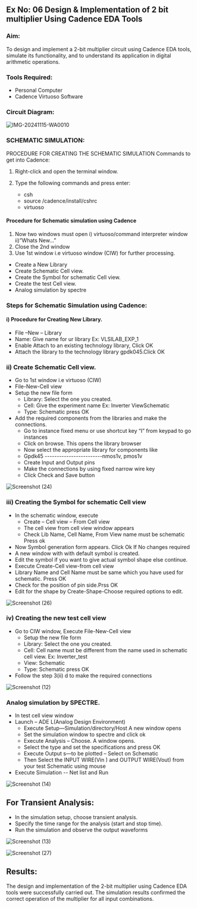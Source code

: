 ## Ex No: 06     Design & Implementation of 2 bit multiplier Using Cadence EDA Tools   

### Aim:
To design and implement a 2-bit multiplier circuit using Cadence EDA tools, simulate its functionality, and to understand its application in digital arithmetic operations.

### Tools Required:
- Personal Computer
- Cadence Virtuoso Software


  
### Circuit Diagram:

![IMG-20241115-WA0010](https://github.com/user-attachments/assets/80794510-f752-4033-aa78-2fb975abcf9d)


### SCHEMATIC SIMULATION:

PROCEDURE FOR CREATING THE SCHEMATIC SIMULATION
Commands to get into Cadence:

1. Right-click and open the terminal window.
2. Type the following commands and press enter:
   
   - csh&emsp;
   - source /cadence/install/cshrc&emsp;
   - virtuoso


#### Procedure for Schematic simulation using Cadence

1.	Now two windows must open
    i) virtuoso/command interpreter window
  	ii)”Whats New…”
2.	Close the 2nd window
3.	Use 1st window i.e virtuoso window (CIW) for further processing.
   -	Create a New Library
   - Create Schematic Cell view.
   - Create the Symbol for schematic Cell view.
   - Create the test Cell view.
   - Analog simulation by spectre

### Steps for Schematic Simulation using Cadence:

#### i)	Procedure for Creating New Library.
-	File –New – Library
-	Name: Give name for ur library Ex: VLSILAB_EXP_1
-	Enable Attach to an existing technology library, Click OK
-	Attach the library to the technology library gpdk045.Click OK

### ii)	Create Schematic Cell view.
-	Go to 1st window i.e virtuoso (CIW)
-	File-New-Cell view
-	Setup the new file form
    + Library: Select the one you created.
    + Cell: Give the experiment name Ex: Inverter ViewSchematic
    + Type: Schematic press OK
-	Add the required components from the libraries and make the connections.
    + Go to instance fixed menu or use shortcut key “I” from keypad to go instances
    + Click on browse. This opens the library browser
    +	Now select the appropriate library for components like 
    +	Gpdk45 ------------------------nmos1v, pmos1v
    +	Create Input and Output pins
    +	Make the connections by using fixed narrow wire key
    +	Click Check and Save button


![Screenshot (24)](https://github.com/user-attachments/assets/b11fe09b-b399-4b9c-9215-331758c8170f)



 
### iii)	Creating the Symbol for schematic Cell view

-	In the schematic window, execute 
    +	Create – Cell view – From Cell view
    +	The cell view from cell view window appears
    +	Check Lib Name, Cell Name, From View name must be schematic Press ok
-	Now Symbol generation form appears. Click Ok If No changes required
-	A new window with with default symbol is created.
- Edit the symbol if you want to give actual symbol shape else continue.
- Execute Create-Cell view-from cell view
- Library Name and Cell Name must be same which you have used for schematic. Press OK
- Check for the position of pin side.Prss OK
- Edit for the shape by Create-Shape-Choose required options to edit.

![Screenshot (26)](https://github.com/user-attachments/assets/640c47ae-ff39-4cdc-bb39-4f46fbc98e0b)




### iv)	Creating the new test cell view

-	Go to CIW window, Execute File-New-Cell view
    +	Setup the new file form
    +	Library: Select the one you created.
    +	Cell: Cell name must be different from the name used in schematic cell view. Ex: Inverter_test
    +	View: Schematic
    +	Type: Schematic press OK
-	Follow the step 3(ii) d to make the required connections


![Screenshot (12)](https://github.com/user-attachments/assets/cfb3a10c-02d2-4d64-9a0d-50815085a71e)


 

### Analog simulation by SPECTRE.
-	In test cell view window
-	Launch – ADE L(Analog Design Environment)
    +	Execute Setup—Simulation/directory/Host A new window opens
    +	Set the simulation window to spectre and click ok
    +	Execute Analysis – Choose. A window opens.
    +	Select the type and set the specifications and press OK
    +	Execute Output s—to be plotted – Select on Schematic
    +	Then Select the INPUT WIRE(Vin ) and OUTPUT WIRE(Vout) from your test Schematic using mouse
-	Execute Simulation -- Net list and Run

![Screenshot (14)](https://github.com/user-attachments/assets/a72d9b57-85e6-4f63-901f-4f6b267dbedf)



##  For Transient Analysis:
  - In the simulation setup, choose transient analysis.
  - Specify the time range for the analysis (start and stop time).
  - Run the simulation and observe the output waveforms

  
![Screenshot (13)](https://github.com/user-attachments/assets/525643f4-963d-40a9-9a76-bfaddc9ac562)



 ![Screenshot (27)](https://github.com/user-attachments/assets/b668026c-7a36-4199-bfb2-72269c93127f)

  

## Results:
The design and implementation of the 2-bit multiplier using Cadence EDA tools were successfully carried out. The simulation results confirmed the correct operation of the multiplier for all input combinations. 
